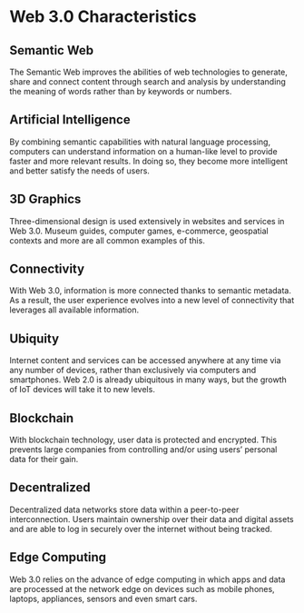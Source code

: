 # Web 3.0 Characteristics

## Semantic Web
The Semantic Web improves the abilities of web technologies to generate, share and connect content through search and analysis by understanding the meaning of words rather than by keywords or numbers.

## Artificial Intelligence
By combining semantic capabilities with natural language processing, computers can understand information on a human-like level to provide faster and more relevant results. In doing so, they become more intelligent and better satisfy the needs of users.

## 3D Graphics
Three-dimensional design is used extensively in websites and services in Web 3.0. Museum guides, computer games, e-commerce, geospatial contexts and more are all common examples of this.

## Connectivity
With Web 3.0, information is more connected thanks to semantic metadata. As a result, the user experience evolves into a new level of connectivity that leverages all available information.

## Ubiquity
Internet content and services can be accessed anywhere at any time via any number of devices, rather than exclusively via computers and smartphones. Web 2.0 is already ubiquitous in many ways, but the growth of IoT devices will take it to new levels.

## Blockchain
With blockchain technology, user data is protected and encrypted. This prevents large companies from controlling and/or using users’ personal data for their gain.

## Decentralized
Decentralized data networks store data within a peer-to-peer interconnection. Users maintain ownership over their data and digital assets and are able to log in securely over the internet without being tracked.

## Edge Computing
Web 3.0 relies on the advance of edge computing in which apps and data are processed at the network edge on devices such as mobile phones, laptops, appliances, sensors and even smart cars.
